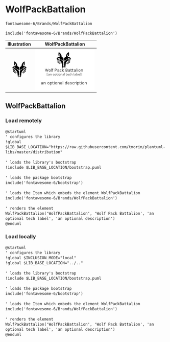 # WolfPackBattalion


```text
fontawesome-6/Brands/WolfPackBattalion
```

```text
include('fontawesome-6/Brands/WolfPackBattalion')
```



| Illustration | WolfPackBattalion |
| :---: | :---: |
| ![illustration for Illustration](../../fontawesome-6/Brands/WolfPackBattalion.png) | ![illustration for WolfPackBattalion](../../fontawesome-6/Brands/WolfPackBattalion.Local.png) |




## WolfPackBattalion

### Load remotely
```plantuml
@startuml
' configures the library
!global $LIB_BASE_LOCATION="https://raw.githubusercontent.com/tmorin/plantuml-libs/master/distribution"

' loads the library's bootstrap
!include $LIB_BASE_LOCATION/bootstrap.puml

' loads the package bootstrap
include('fontawesome-6/bootstrap')

' loads the Item which embeds the element WolfPackBattalion
include('fontawesome-6/Brands/WolfPackBattalion')

' renders the element
WolfPackBattalion('WolfPackBattalion', 'Wolf Pack Battalion', 'an optional tech label', 'an optional description')
@enduml
```

### Load locally
```plantuml
@startuml
' configures the library
!global $INCLUSION_MODE="local"
!global $LIB_BASE_LOCATION="../.."

' loads the library's bootstrap
!include $LIB_BASE_LOCATION/bootstrap.puml

' loads the package bootstrap
include('fontawesome-6/bootstrap')

' loads the Item which embeds the element WolfPackBattalion
include('fontawesome-6/Brands/WolfPackBattalion')

' renders the element
WolfPackBattalion('WolfPackBattalion', 'Wolf Pack Battalion', 'an optional tech label', 'an optional description')
@enduml
```

